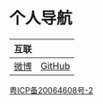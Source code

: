# 个人导航

|互联||
|---|---|
|[微博][Weibo]|[GitHub][GitHub]|

[粤ICP备20064608号-2](http://beian.miit.gov.cn/)

[Weibo]: https://weibo.com/7005039440/
[GitHub]: https://github.com/84861540
